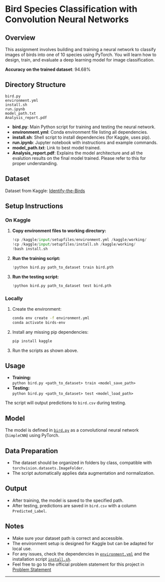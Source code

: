 # Bird Species Classification with Convolution Neural Networks

## Overview

This assignment involves building and training a neural network to classify images of birds into one of 10 species using PyTorch. You will learn how to design, train, and evaluate a deep learning model for image classification.

**Accuracy on the trained dataset**:  94.68%
## Directory Structure

```
bird.py
environment.yml
install.sh
run.ipynb
model_path.txt
Analysis_report.pdf
```

- **bird.py**: Main Python script for training and testing the neural network.
- **environment.yml**: Conda environment file listing all dependencies.
- **install.sh**: Shell script to install dependencies (for Kaggle, uses pip).
- **run.ipynb**: Jupyter notebook with instructions and example commands.
- **model_path.txt**: Link to best model trained. 
- **Analysis_report.pdf**: Explains the model architecture and all the evalution results on the final model trained. Please refer to this for proper understanding.

## Dataset

Dataset from Kaggle: [Identify-the-Birds](https://www.kaggle.com/datasets/aayushkt/identify-the-birds)

## Setup Instructions

### On Kaggle

1. **Copy environment files to working directory:**
    ```python
    !cp /kaggle/input/setupfiles/environment.yml /kaggle/working/
    !cp /kaggle/input/setupfiles/install.sh /kaggle/working/
    !bash install.sh
    ```

2. **Run the training script:**
    ```python
    !python bird.py path_to_dataset train bird.pth
    ```

3. **Run the testing script:**
    ```python
    !python bird.py path_to_dataset test bird.pth
    ```

### Locally

1. Create the environment:
    ```sh
    conda env create -f environment.yml
    conda activate birds-env
    ```

2. Install any missing pip dependencies:
    ```sh
    pip install kaggle
    ```

3. Run the scripts as shown above.

## Usage

- **Training:**  
  `python bird.py <path_to_dataset> train <model_save_path>`
- **Testing:**  
  `python bird.py <path_to_dataset> test <model_load_path>`

The script will output predictions to `bird.csv` during testing.

## Model

The model is defined in [`bird.py`](bird.py) as a convolutional neural network (`SimpleCNN`) using PyTorch.

## Data Preparation

- The dataset should be organized in folders by class, compatible with `torchvision.datasets.ImageFolder`.
- The script automatically applies data augmentation and normalization.

## Output

- After training, the model is saved to the specified path.
- After testing, predictions are saved in `bird.csv` with a column `Predicted_Label`.

## Notes

- Make sure your dataset path is correct and accessible.
- The environment setup is designed for Kaggle but can be adapted for local use.
- For any issues, check the dependencies in [`environment.yml`](environment.yml) and the installation script [`install.sh`](install.sh).
- Feel free to go to the official problem statement for this project in [Problem Statement](https://lily-molybdenum-65d.notion.site/Assignment-3-Part-I-Learning-with-Neural-Networks-7388ff163f7b403482e2cc4329f03003)
---